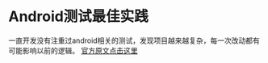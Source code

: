 # Android测试最佳实践

一直开发没有注重过android相关的测试，发现项目越来越复杂，每一次改动都有可能影响以前的逻辑。
[官方原文点击这里](http://developer.android.com/intl/zh-cn/training/testing/index.html)
